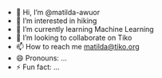 - 👋 Hi, I’m @matilda-awuor
- 👀 I’m interested in hiking
- 🌱 I’m currently learning Machine Learning
- 💞️ I’m looking to collaborate on Tiko
- 📫 How to reach me matilda@tiko.org
- 😄 Pronouns: ...
- ⚡ Fun fact: ...

<!---
matilda-awuor/matilda-awuor is a ✨ special ✨ repository because its `README.md` (this file) appears on your GitHub profile.
You can click the Preview link to take a look at your changes.
--->
